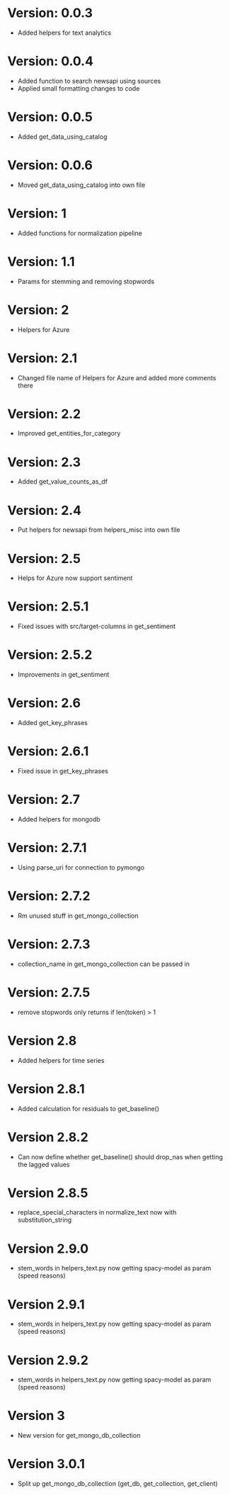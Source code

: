 # Version: 0.0.3
* Added helpers for text analytics

# Version: 0.0.4
* Added function to search newsapi using sources
* Applied small formatting changes to code

# Version: 0.0.5
* Added get_data_using_catalog

# Version: 0.0.6
* Moved get_data_using_catalog into own file

# Version: 1
* Added functions for normalization pipeline

# Version: 1.1
* Params for stemming and removing stopwords

# Version: 2
* Helpers for Azure

# Version: 2.1
* Changed file name of Helpers for Azure and added more comments there

# Version: 2.2
* Improved get_entities_for_category

# Version: 2.3
* Added get_value_counts_as_df

# Version: 2.4
* Put helpers for newsapi from helpers_misc into own file

# Version: 2.5
* Helps for Azure now support sentiment

# Version: 2.5.1
* Fixed issues with src/target-columns in get_sentiment

# Version: 2.5.2
* Improvements in get_sentiment

# Version: 2.6
* Added get_key_phrases

# Version: 2.6.1
* Fixed issue in get_key_phrases

# Version: 2.7
* Added helpers for mongodb

# Version: 2.7.1
* Using parse_uri for connection to pymongo

# Version: 2.7.2
* Rm unused stuff in get_mongo_collection

# Version: 2.7.3
* collection_name in get_mongo_collection can be passed in

# Version: 2.7.5
* remove stopwords only returns if len(token) > 1

# Version 2.8
* Added helpers for time series

# Version 2.8.1
* Added calculation for residuals to get_baseline()

# Version 2.8.2
* Can now define whether get_baseline() should drop_nas when getting the lagged values

# Version 2.8.5
* replace_special_characters in normalize_text now with substitution_string

# Version 2.9.0
* stem_words in helpers_text.py now getting spacy-model as param (speed reasons)

# Version 2.9.1
* stem_words in helpers_text.py now getting spacy-model as param (speed reasons)

# Version 2.9.2
* stem_words in helpers_text.py now getting spacy-model as param (speed reasons)

# Version 3
* New version for get_mongo_db_collection

# Version 3.0.1
* Split up get_mongo_db_collection (get_db, get_collection, get_client)
